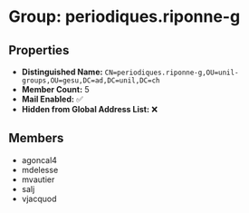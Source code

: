 # Group: periodiques.riponne-g

## Properties

- **Distinguished Name:** `CN=periodiques.riponne-g,OU=unil-groups,OU=gesu,DC=ad,DC=unil,DC=ch`
- **Member Count:** 5
- **Mail Enabled:** ✅
- **Hidden from Global Address List:** ❌

## Members

- agoncal4
- mdelesse
- mvautier
- salj
- vjacquod
